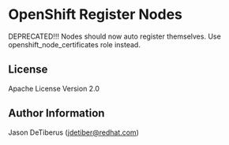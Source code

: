 OpenShift Register Nodes
========================

DEPRECATED!!!
Nodes should now auto register themselves. Use openshift_node_certificates role instead.

License
-------

Apache License Version 2.0

Author Information
------------------

Jason DeTiberus (jdetiber@redhat.com)
